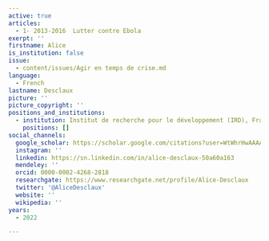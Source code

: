 ```yaml
---
active: true
articles:
  - 1- 2013-2016  Lutter contre Ebola
exerpt: ''
firstname: Alice
is_institution: false
issue:
  - content/issues/Agir en temps de crise.md
language:
  - French
lastname: Desclaux
picture: ''
picture_copyright: ''
positions_and_institutions:
  - institution: Institut de recherche pour le développement (IRD), France
    positions: []
social_channels:
  google_scholar: https://scholar.google.com/citations?user=WtWhrHwAAAAJ&hl=en
  instagram: ''
  linkedin: https://sn.linkedin.com/in/alice-desclaux-50a60a163
  mendeley: ''
  orcid: 0000-0002-4268-2818
  researchgate: https://www.researchgate.net/profile/Alice-Desclaux
  twitter: '@AliceDesclaux'
  website: ''
  wikipedia: ''
years:
  - 2022

---
```

